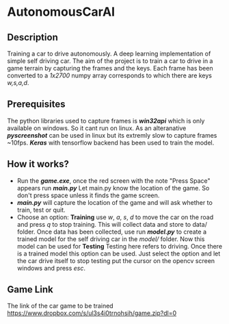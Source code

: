 # **AutonomousCarAI**
## Description

Training a car to drive autonomously. A deep learning implementation of simple self driving car. The aim of the project is to train a car to drive in a game terrain by capturing the frames and the keys. Each frame has been converted to a *1x2700* numpy array corresponds to which there are keys *w,s,a,d*.

## Prerequisites

The python libraries used to capture frames is ***win32api*** which is only available on windows. So it cant run on linux. As an alteranative ***pyscreenshot*** can be used in linux but its extremly slow to capture frames ~10fps. ***Keras*** with tensorflow backend has been used to train the model.



## How it works?

 - Run the ***game.exe***, once the red screen with the note "Press Space" appears run ***main.py*** Let main.py know the location of the game. So don't press space unless it finds the game screen.
 - ***main.py*** will capture the location of the game and will ask whether to train, test or quit.
 - Choose an option:
**Training** use *w*, *a*, *s*, *d* to move the car on the road and press *q* to stop training. This will collect data and store to data/ folder. Once data has been collected, use run ***model.py*** to create a trained model for the self driving car in the *model/* folder. Now this model can be used for
**Testing** Testing here refers to driving. Once there is a trained model this option can be used. Just select the option and let the car drive itself to stop testing put the cursor on the opencv screen windows and press *esc*.




## Game Link

The link of the car game to be trained
https://www.dropbox.com/s/ul3s4i0trnohsih/game.zip?dl=0
